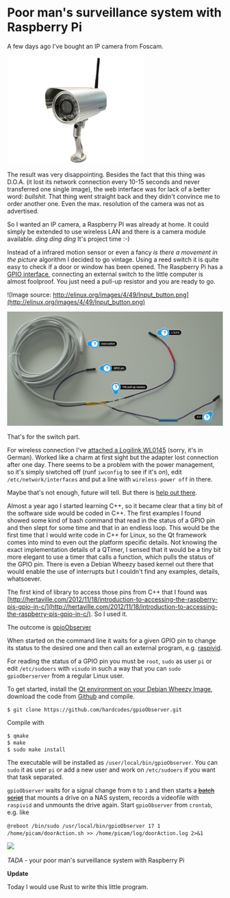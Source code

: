 # Poor man's surveillance system with Raspberry Pi #

A few days ago I've bought an IP camera from Foscam.

![](./gfx/57.jpg)

The result was very disappointing. Besides the fact that this thing was D.O.A. (it lost its network connection every 10-15 seconds and never transferred one single image), the web interface was for lack of a better word: _bullshit_. That thing went straight back and they didn't convince me to order another one. Even the max. resolution of the camera was not as advertised.

So I wanted an IP camera, a Raspberry PI was already at home. It could simply be extended to use wireless LAN and there is a camera module available.
*ding* *ding* *ding*
It's project time :-)

Instead of a infrared motion sensor or even a fancy _is there a movement in the picture_ algorithm I decided to go vintage. Using a reed switch it is quite easy to check if a door or window has been opened. The Raspberry Pi has a [GPIO interface](http://elinux.org/RPi_Low-level_peripherals), connecting an external switch to the little computer is almost foolproof.
You just need a pull-up resistor and you are ready to go.

![Image source: http://elinux.org/images/4/49/Input_button.png](http://elinux.org/images/4/49/Input_button.png)

![](./gfx/58.jpg)

That's for the switch part.

For wireless connection I've [attached a Logilink WL0145](http://www.gtkdb.de/index_36_2121.html) (sorry, it's in German). Worked like a charm at first sight but the adapter lost connection after one day. There seems to be a problem with the power management, so it's simply siwtched off (runf `iwconfig` to see if it's _on_), edit `/etc/network/interfaces` and put a line with `wireless-power off` in there.

Maybe that's not enough, future will tell. But there is [help out there](https://github.com/mharizanov/WiFi_Check/blob/master/WiFi_Check).

Almost a year ago I started learning C++, so it became clear that a tiny bit of the software side would be coded in C++. The first examples I found showed some kind of bash command that read in the status of a GPIO pin and then slept for some time and that in an endless loop. This would be the first time that I would write code in C++ for Linux, so the Qt framework comes into mind to even out the platform specific details. Not knowing the exact implementation details of a QTimer, I sensed that it would be a tiny bit more elegant to use a timer that calls a function, which pulls the status of the GPIO pin. There is even a Debian Wheezy based kernel out there that would enable the use of interrupts but I couldn't find any examples, details, whatsoever.

The first kind of library to access those pins from C++ that I found was [http://hertaville.com/2012/11/18/introduction-to-accessing-the-raspberry-pis-gpio-in-c/](http://hertaville.com/2012/11/18/introduction-to-accessing-the-raspberry-pis-gpio-in-c/). So I used it.

The outcome is [gpioObserver](https://github.com/hardcodes/gpioObserver.git)

When started on the command line it waits for a given GPIO pin to change its status to the desired one and then call an external program, e.g. [raspivid](http://www.raspberrypi.org/camera).

For reading the status of a GPIO pin you must be `root`, `sudo` as user `pi` or edit `/etc/sudoers` with `visudo` in such a way that you can `sudo gpioOberserver` from a regular Linux user.

To get started, install the [Qt environment on your Debian Wheezy Image](http://qt-project.org/wiki/apt-get_Qt4_on_the_Raspberry_Pi), download the code from [Github](https://github.com/hardcodes/gpioObserver.git) and compile.

```
$ git clone https://github.com/hardcodes/gpioObserver.git
```

Compile with

```
$ qmake
$ make
$ sudo make install
```

The executable will be installed as `/user/local/bin/gpioObserver`. You can `sudo` it as user `pi` or add a new user and work on `/etc/sudoers` if you want that task separated.

`gpioObserver` waits for a signal change from `0` to `1` and then starts a ~~[batch script](https://github.com/hardcodes/doorAction.sh.git)~~ that mounts a drive on a NAS system, records a videofile with `raspivid` and unmounts the drive again. Start `gpioObserver` from `crontab`, e.g. like

```@reboot /bin/sudo /usr/local/bin/gpioObserver 17 1 /home/picam/doorAction.sh >> /home/picam/log/doorAction.log 2>&1```

![](./gfx/59.jpg)

*TADA* - your poor man's surveillance system with Raspberry Pi


**Update**

Today I would use Rust to write this little program.
